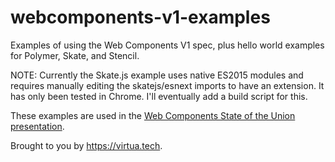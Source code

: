 # webcomponents-v1-examples
Examples of using the Web Components V1 spec,  plus hello world examples for Polymer, Skate, and Stencil.


NOTE: Currently the Skate.js example uses native ES2015 modules and requires manually editing the skatejs/esnext imports to have an extension.
 It has only been tested in Chrome. I'll eventually add a build script for this.
 
These examples are used in the [Web Components State of the Union presentation](https://www.virtua.tech/slides/webcomponents-state-of-union/#/).

Brought to you by https://virtua.tech.
